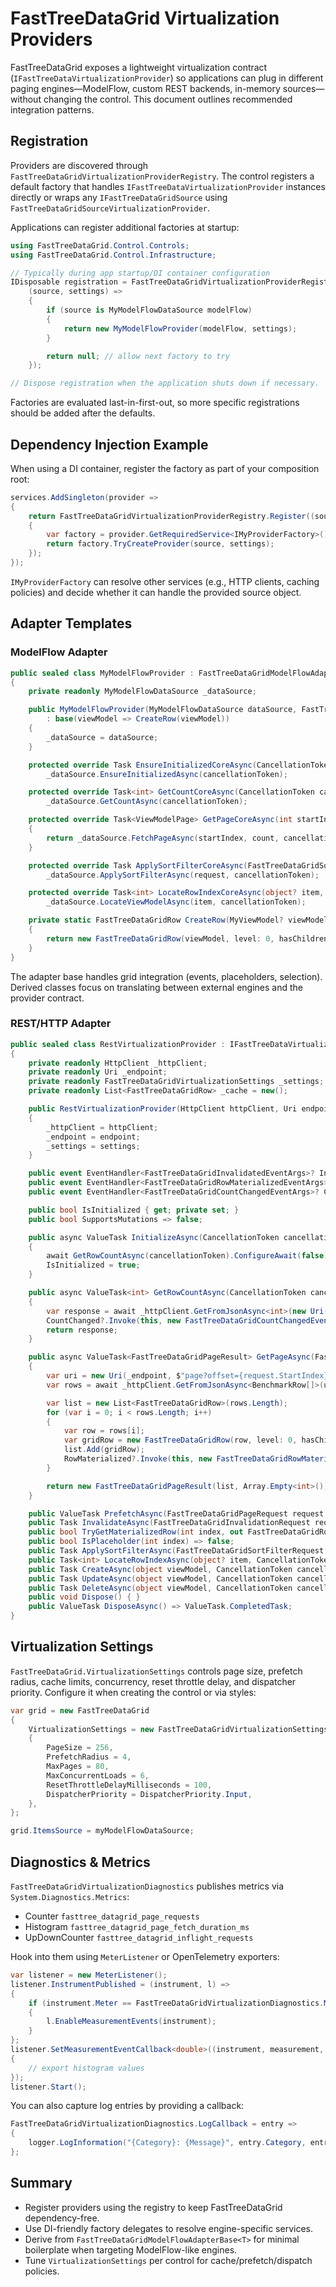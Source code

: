 # FastTreeDataGrid Virtualization Providers

FastTreeDataGrid exposes a lightweight virtualization contract (`IFastTreeDataVirtualizationProvider`) so
applications can plug in different paging engines—ModelFlow, custom REST backends, in-memory sources—without
changing the control. This document outlines recommended integration patterns.

## Registration

Providers are discovered through `FastTreeDataGridVirtualizationProviderRegistry`. The control registers a
default factory that handles `IFastTreeDataVirtualizationProvider` instances directly or wraps any
`IFastTreeDataGridSource` using `FastTreeDataGridSourceVirtualizationProvider`.

Applications can register additional factories at startup:

```csharp
using FastTreeDataGrid.Control.Controls;
using FastTreeDataGrid.Control.Infrastructure;

// Typically during app startup/DI container configuration
IDisposable registration = FastTreeDataGridVirtualizationProviderRegistry.Register(
    (source, settings) =>
    {
        if (source is MyModelFlowDataSource modelFlow)
        {
            return new MyModelFlowProvider(modelFlow, settings);
        }

        return null; // allow next factory to try
    });

// Dispose registration when the application shuts down if necessary.
```

Factories are evaluated last-in-first-out, so more specific registrations should be added after the defaults.

## Dependency Injection Example

When using a DI container, register the factory as part of your composition root:

```csharp
services.AddSingleton(provider =>
{
    return FastTreeDataGridVirtualizationProviderRegistry.Register((source, settings) =>
    {
        var factory = provider.GetRequiredService<IMyProviderFactory>();
        return factory.TryCreateProvider(source, settings);
    });
});
```

`IMyProviderFactory` can resolve other services (e.g., HTTP clients, caching policies) and decide whether it
can handle the provided source object.

## Adapter Templates

### ModelFlow Adapter

```csharp
public sealed class MyModelFlowProvider : FastTreeDataGridModelFlowAdapterBase<MyViewModel>
{
    private readonly MyModelFlowDataSource _dataSource;

    public MyModelFlowProvider(MyModelFlowDataSource dataSource, FastTreeDataGridVirtualizationSettings settings)
        : base(viewModel => CreateRow(viewModel))
    {
        _dataSource = dataSource;
    }

    protected override Task EnsureInitializedCoreAsync(CancellationToken cancellationToken) =>
        _dataSource.EnsureInitializedAsync(cancellationToken);

    protected override Task<int> GetCountCoreAsync(CancellationToken cancellationToken) =>
        _dataSource.GetCountAsync(cancellationToken);

    protected override Task<ViewModelPage> GetPageCoreAsync(int startIndex, int count, CancellationToken cancellationToken)
    {
        return _dataSource.FetchPageAsync(startIndex, count, cancellationToken);
    }

    protected override Task ApplySortFilterCoreAsync(FastTreeDataGridSortFilterRequest request, CancellationToken cancellationToken) =>
        _dataSource.ApplySortFilterAsync(request, cancellationToken);

    protected override Task<int> LocateRowIndexCoreAsync(object? item, CancellationToken cancellationToken) =>
        _dataSource.LocateViewModelAsync(item, cancellationToken);

    private static FastTreeDataGridRow CreateRow(MyViewModel? viewModel)
    {
        return new FastTreeDataGridRow(viewModel, level: 0, hasChildren: false, isExpanded: false, requestMeasureCallback: null);
    }
}
```

The adapter base handles grid integration (events, placeholders, selection). Derived classes focus on
translating between external engines and the provider contract.

### REST/HTTP Adapter

```csharp
public sealed class RestVirtualizationProvider : IFastTreeDataVirtualizationProvider
{
    private readonly HttpClient _httpClient;
    private readonly Uri _endpoint;
    private readonly FastTreeDataGridVirtualizationSettings _settings;
    private readonly List<FastTreeDataGridRow> _cache = new();

    public RestVirtualizationProvider(HttpClient httpClient, Uri endpoint, FastTreeDataGridVirtualizationSettings settings)
    {
        _httpClient = httpClient;
        _endpoint = endpoint;
        _settings = settings;
    }

    public event EventHandler<FastTreeDataGridInvalidatedEventArgs>? Invalidated;
    public event EventHandler<FastTreeDataGridRowMaterializedEventArgs>? RowMaterialized;
    public event EventHandler<FastTreeDataGridCountChangedEventArgs>? CountChanged;

    public bool IsInitialized { get; private set; }
    public bool SupportsMutations => false;

    public async ValueTask InitializeAsync(CancellationToken cancellationToken)
    {
        await GetRowCountAsync(cancellationToken).ConfigureAwait(false);
        IsInitialized = true;
    }

    public async ValueTask<int> GetRowCountAsync(CancellationToken cancellationToken)
    {
        var response = await _httpClient.GetFromJsonAsync<int>(new Uri(_endpoint, "count"), cancellationToken).ConfigureAwait(false);
        CountChanged?.Invoke(this, new FastTreeDataGridCountChangedEventArgs(response));
        return response;
    }

    public async ValueTask<FastTreeDataGridPageResult> GetPageAsync(FastTreeDataGridPageRequest request, CancellationToken cancellationToken)
    {
        var uri = new Uri(_endpoint, $"page?offset={request.StartIndex}&count={request.Count}");
        var rows = await _httpClient.GetFromJsonAsync<BenchmarkRow[]>(uri, cancellationToken).ConfigureAwait(false) ?? Array.Empty<BenchmarkRow>();

        var list = new List<FastTreeDataGridRow>(rows.Length);
        for (var i = 0; i < rows.Length; i++)
        {
            var row = rows[i];
            var gridRow = new FastTreeDataGridRow(row, level: 0, hasChildren: false, isExpanded: false, requestMeasureCallback: null);
            list.Add(gridRow);
            RowMaterialized?.Invoke(this, new FastTreeDataGridRowMaterializedEventArgs(request.StartIndex + i, gridRow));
        }

        return new FastTreeDataGridPageResult(list, Array.Empty<int>(), completion: null, cancellation: null);
    }

    public ValueTask PrefetchAsync(FastTreeDataGridPageRequest request, CancellationToken cancellationToken) => ValueTask.CompletedTask;
    public Task InvalidateAsync(FastTreeDataGridInvalidationRequest request, CancellationToken cancellationToken) => Task.CompletedTask;
    public bool TryGetMaterializedRow(int index, out FastTreeDataGridRow row) => _cache.Count > index ? (row = _cache[index], true) : (row = default!, false);
    public bool IsPlaceholder(int index) => false;
    public Task ApplySortFilterAsync(FastTreeDataGridSortFilterRequest request, CancellationToken cancellationToken) => Task.CompletedTask;
    public Task<int> LocateRowIndexAsync(object? item, CancellationToken cancellationToken) => Task.FromResult(-1);
    public Task CreateAsync(object viewModel, CancellationToken cancellationToken) => Task.FromException(new NotSupportedException());
    public Task UpdateAsync(object viewModel, CancellationToken cancellationToken) => Task.FromException(new NotSupportedException());
    public Task DeleteAsync(object viewModel, CancellationToken cancellationToken) => Task.FromException(new NotSupportedException());
    public void Dispose() { }
    public ValueTask DisposeAsync() => ValueTask.CompletedTask;
}
```

## Virtualization Settings

`FastTreeDataGrid.VirtualizationSettings` controls page size, prefetch radius, cache limits, concurrency,
reset throttle delay, and dispatcher priority. Configure it when creating the control or via styles:

```csharp
var grid = new FastTreeDataGrid
{
    VirtualizationSettings = new FastTreeDataGridVirtualizationSettings
    {
        PageSize = 256,
        PrefetchRadius = 4,
        MaxPages = 80,
        MaxConcurrentLoads = 6,
        ResetThrottleDelayMilliseconds = 100,
        DispatcherPriority = DispatcherPriority.Input,
    },
};

grid.ItemsSource = myModelFlowDataSource;
```

## Diagnostics & Metrics

`FastTreeDataGridVirtualizationDiagnostics` publishes metrics via `System.Diagnostics.Metrics`:

- Counter `fasttree_datagrid_page_requests`
- Histogram `fasttree_datagrid_page_fetch_duration_ms`
- UpDownCounter `fasttree_datagrid_inflight_requests`

Hook into them using `MeterListener` or OpenTelemetry exporters:

```csharp
var listener = new MeterListener();
listener.InstrumentPublished = (instrument, l) =>
{
    if (instrument.Meter == FastTreeDataGridVirtualizationDiagnostics.Meter)
    {
        l.EnableMeasurementEvents(instrument);
    }
};
listener.SetMeasurementEventCallback<double>((instrument, measurement, tags, state) =>
{
    // export histogram values
});
listener.Start();
```

You can also capture log entries by providing a callback:

```csharp
FastTreeDataGridVirtualizationDiagnostics.LogCallback = entry =>
{
    logger.LogInformation("{Category}: {Message}", entry.Category, entry.Message);
};
```

## Summary

- Register providers using the registry to keep FastTreeDataGrid dependency-free.
- Use DI-friendly factory delegates to resolve engine-specific services.
- Derive from `FastTreeDataGridModelFlowAdapterBase<T>` for minimal boilerplate when targeting ModelFlow-like engines.
- Tune `VirtualizationSettings` per control for cache/prefetch/dispatch policies.
